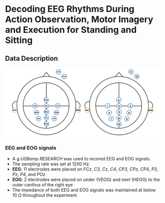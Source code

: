 # Decoding EEG Rhythms During Action Observation, Motor Imagery and Execution for Standing and Sitting


## Data Description

![EEG and EOG setup](fig/EEG-electrodes.001.png)

### EEG and EOG signals
* A _g.USBamp RESEARCH_ was used to recored EEG and EOG signals.
* The sampling rate was set at 1200 Hz.
* **EEG**: 11 electrodes were placed on _FCz_, _C3_, _Cz_, _C4_, _CP3_, _CPz_, _CP4_, _P3_, _Pz_, _P4_, and _POz_
* **EOG**: 2 electrodes were placed on under (VEOG) and next (HEOG) to the outer canthus of the right eye
* The impedance of both EEG and EOG signals was maintained at below 10 $\Omega$ throughout the experiment
